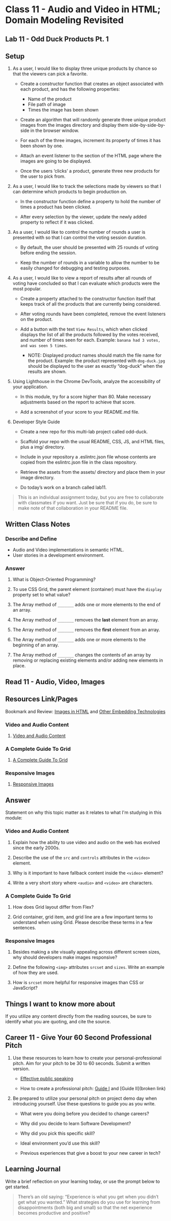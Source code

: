# Class 11 - Audio and Video in HTML; Domain Modeling Revisited

## Lab 11 - Odd Duck Products Pt. 1

## Setup

1. As a user, I would like to display three unique products by chance so that the viewers can pick a favorite.

    - Create a constructor function that creates an object associated with each product, and has the following properties:

      - Name of the product
      - File path of image
      - Times the image has been shown
    - Create an algorithm that will randomly generate three unique product images from the images directory and display them side-by-side-by-side in the browser window.
    - For each of the three images, increment its property of times it has been shown by one.
    - Attach an event listener to the section of the HTML page where the images are going to be displayed.
    - Once the users ‘clicks’ a product, generate three new products for the user to pick from.

2. As a user, I would like to track the selections made by viewers so that I can determine which products to begin production on.

    - In the constructor function define a property to hold the number of times a product has been clicked.

    - After every selection by the viewer, update the newly added property to reflect if it was clicked.

3. As a user, I would like to control the number of rounds a user is presented with so that I can control the voting session duration.

    - By default, the user should be presented with 25 rounds of voting before ending the session.

    - Keep the number of rounds in a variable to allow the number to be easily changed for debugging and testing purposes.

4. As a user, I would like to view a report of results after all rounds of voting have concluded so that I can evaluate which products were the most popular.

    - Create a property attached to the constructor function itself that keeps track of all the products that are currently being considered.

    - After voting rounds have been completed, remove the event listeners on the product.

    - Add a button with the text `View Results`, which when clicked displays the list of all the products followed by the votes received, and number of times seen for each. Example: `banana had 3 votes, and was seen 5 times`.

      - NOTE: Displayed product names should match the file name for the product. Example: the product represented with `dog-duck.jpg` should be displayed to the user as exactly “dog-duck” when the results are shown.

5. Using Lighthouse in the Chrome DevTools, analyze the accessibility of your application.

    - In this module, try for a score higher than 80. Make necessary adjustments based on the report to achieve that score.

    - Add a screenshot of your score to your README.md file.

6. Developer Style Guide

    - Create a new repo for this multi-lab project called odd-duck.

    - Scaffold your repo with the usual README, CSS, JS, and HTML files, plus a img/ directory.

    - Include in your repository a .eslintrc.json file whose contents are copied from the eslintrc.json file in the class repository.

    - Retrieve the assets from the assets/ directory and place them in your image directory.

    - Do today’s work on a branch called lab11.

> This is an individual assignment today, but you are free to collaborate with classmates if you want. Just be sure that if you do, be sure to make note of that collaboration in your README file.



## Written Class Notes

### Describe and Define

- Audio and Video implementations in semantic HTML.
- User stories in a development environment.

### Answer

1. What is Object-Oriented Programming?

2. To use CSS Grid, the parent element (container) must have the `display` property set to what value?

3. The Array method of `_______` adds one or more elements to the end of an array.

4. The Array method of `_______` removes the **last** element from an array.

5. The Array method of `_______` removes the **first** element from an array.

6. The Array method of `_______` adds one or more elements to the beginning of an array.

7. The Array method of `_______` changes the contents of an array by removing or replacing existing elements and/or adding new elements in place.













## Read 11 - Audio, Video, Images

## Resources Link/Pages

Bookmark and Review: [Images in HTML](https://developer.mozilla.org/en-US/docs/Learn/HTML/Multimedia_and_embedding/Images_in_HTML) and [Other Embedding Technologies](https://developer.mozilla.org/en-US/docs/Learn/HTML/Multimedia_and_embedding/Other_embedding_technologies)

### Video and Audio Content

1. [Video and Audio Content](https://developer.mozilla.org/en-US/docs/Learn/HTML/Multimedia_and_embedding/Video_and_audio_content)

### A Complete Guide To Grid

1. [A Complete Guide To Grid](https://css-tricks.com/snippets/css/complete-guide-grid/)

### Responsive Images

1. [Responsive Images](https://developer.mozilla.org/en-US/docs/Learn/HTML/Multimedia_and_embedding/Responsive_images)

## Answer

Statement on why this topic matter as it relates to what I'm studying in this module:

### Video and Audio Content

1. Explain how the ability to use video and audio on the web has evolved since the early 2000s.


2. Describe the use of the `src` and `controls` attributes in the `<video>` element.


3. Why is it important to have fallback content inside the `<video>` element?


4. Write a very short story where `<audio>` and `<video>` are characters.

### A Complete Guide To Grid

1. How does Grid layout differ from Flex?


2. Grid container, grid item, and grid line are a few important terms to understand when using Grid. Please describe these terms in a few sentences.

### Responsive Images

1. Besides making a site visually appealing across different screen sizes, why should developers make images responsive?


2. Define the following `<img>` attributes `srcset` and `sizes`. Write an example of how they are used.


3. How is `srcset` more helpful for responsive images than CSS or JavaScript?

## Things I want to know more about

If you utilize any content directly from the reading sources, be sure to identify what you are quoting, and cite the source.

## Career 11 - Give Your 60 Second Professional Pitch

1. Use these resources to learn how to create your personal-professional pitch. Aim for your pitch to be 30 to 60 seconds. Submit a written version.

    - [Effective public speaking](https://www.youtube.com/watch?v=zZBJZ-dBVbE)

    - How to create a professional pitch: [Guide I](https://www.idealist.org/en/careers/a-quick-guide-to-writing-your-elevator-pitch) and [Guide II](broken link)

2. Be prepared to utilize your personal pitch on project demo day when introducing yourself. Use these questions to guide you as you write.

    - What were you doing before you decided to change careers?

    - Why did you decide to learn Software Development?
    - Why did you pick this specific skill?
    - Ideal environment you’d use this skill?
    - Previous experiences that give a boost to your new career in tech?

## Learning Journal

Write a brief reflection on your learning today, or use the prompt below to get started.

> There’s an old saying: “Experience is what you get when you didn’t get what you wanted.” What strategies do you use for learning from disappointments (both big and small) so that the net experience becomes productive and positive?

